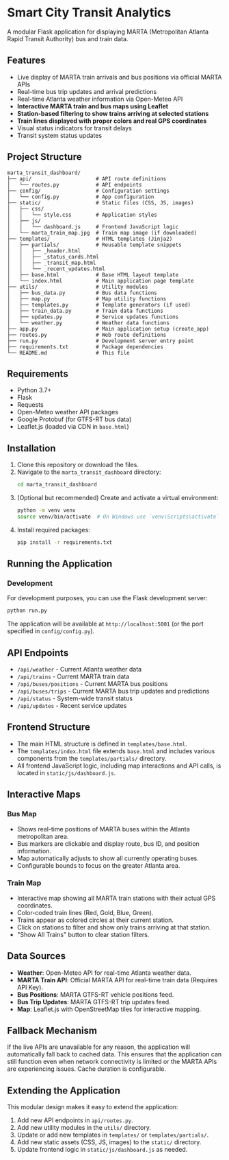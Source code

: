 # Smart City Transit Analytics

A modular Flask application for displaying MARTA (Metropolitan Atlanta Rapid Transit Authority) bus and train data.

## Features

- Live display of MARTA train arrivals and bus positions via official MARTA APIs
- Real-time bus trip updates and arrival predictions
- Real-time Atlanta weather information via Open-Meteo API
- **Interactive MARTA train and bus maps using Leaflet**
- **Station-based filtering to show trains arriving at selected stations**
- **Train lines displayed with proper colors and real GPS coordinates**
- Visual status indicators for transit delays
- Transit system status updates

## Project Structure

```
marta_transit_dashboard/
├── api/                     # API route definitions
│   └── routes.py            # API endpoints
├── config/                  # Configuration settings
│   └── config.py            # App configuration
├── static/                  # Static files (CSS, JS, images)
│   ├── css/
│   │   └── style.css        # Application styles
│   ├── js/
│   │   └── dashboard.js     # Frontend JavaScript logic
│   └── marta_train_map.jpg  # Train map image (if downloaded)
├── templates/               # HTML templates (Jinja2)
│   ├── partials/            # Reusable template snippets
│   │   ├── _header.html
│   │   ├── _status_cards.html
│   │   ├── _transit_map.html
│   │   └── _recent_updates.html
│   ├── base.html            # Base HTML layout template
│   └── index.html           # Main application page template
├── utils/                   # Utility modules
│   ├── bus_data.py          # Bus data functions
│   ├── map.py               # Map utility functions
│   ├── templates.py         # Template generators (if used)
│   ├── train_data.py        # Train data functions
│   ├── updates.py           # Service updates functions
│   └── weather.py           # Weather data functions
├── app.py                   # Main application setup (create_app)
├── routes.py                # Web route definitions
├── run.py                   # Development server entry point
├── requirements.txt         # Package dependencies
└── README.md                # This file
```

## Requirements

- Python 3.7+
- Flask
- Requests
- Open-Meteo weather API packages
- Google Protobuf (for GTFS-RT bus data)
- Leaflet.js (loaded via CDN in `base.html`)

## Installation

1.  Clone this repository or download the files.
2.  Navigate to the `marta_transit_dashboard` directory:
    ```bash
    cd marta_transit_dashboard
    ```
3.  (Optional but recommended) Create and activate a virtual environment:
    ```bash
    python -m venv venv
    source venv/bin/activate  # On Windows use `venv\Scripts\activate`
    ```
4.  Install required packages:
    ```bash
    pip install -r requirements.txt
    ```

## Running the Application

### Development

For development purposes, you can use the Flask development server:

```bash
python run.py
```

The application will be available at `http://localhost:5001` (or the port specified in `config/config.py`).

## API Endpoints

- `/api/weather` - Current Atlanta weather data
- `/api/trains` - Current MARTA train data
- `/api/buses/positions` - Current MARTA bus positions
- `/api/buses/trips` - Current MARTA bus trip updates and predictions
- `/api/status` - System-wide transit status
- `/api/updates` - Recent service updates

## Frontend Structure

- The main HTML structure is defined in `templates/base.html`.
- The `templates/index.html` file extends `base.html` and includes various components from the `templates/partials/` directory.
- All frontend JavaScript logic, including map interactions and API calls, is located in `static/js/dashboard.js`.

## Interactive Maps

### Bus Map
- Shows real-time positions of MARTA buses within the Atlanta metropolitan area.
- Bus markers are clickable and display route, bus ID, and position information.
- Map automatically adjusts to show all currently operating buses.
- Configurable bounds to focus on the greater Atlanta area.

### Train Map
- Interactive map showing all MARTA train stations with their actual GPS coordinates.
- Color-coded train lines (Red, Gold, Blue, Green).
- Trains appear as colored circles at their current station.
- Click on stations to filter and show only trains arriving at that station.
- "Show All Trains" button to clear station filters.

## Data Sources

- **Weather**: Open-Meteo API for real-time Atlanta weather data.
- **MARTA Train API**: Official MARTA API for real-time train data (Requires API Key).
- **Bus Positions**: MARTA GTFS-RT vehicle positions feed.
- **Bus Trip Updates**: MARTA GTFS-RT trip updates feed.
- **Map**: Leaflet.js with OpenStreetMap tiles for interactive mapping.

## Fallback Mechanism

If the live APIs are unavailable for any reason, the application will automatically fall back to cached data. This ensures that the application can still function even when network connectivity is limited or the MARTA APIs are experiencing issues. Cache duration is configurable.

## Extending the Application

This modular design makes it easy to extend the application:

1. Add new API endpoints in `api/routes.py`.
2. Add new utility modules in the `utils/` directory.
3. Update or add new templates in `templates/` or `templates/partials/`.
4. Add new static assets (CSS, JS, images) to the `static/` directory.
5. Update frontend logic in `static/js/dashboard.js` as needed. 